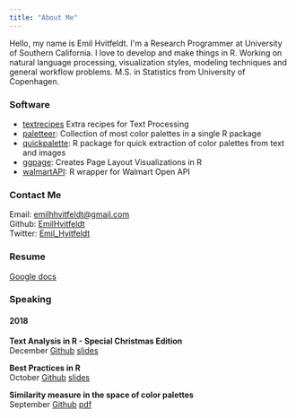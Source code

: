 ```yaml
---
title: "About Me"
---
```


Hello, my name is Emil Hvitfeldt. I'm a Research Programmer at University of Southern California. I love to develop and make things in R. Working on natural language processing, visualization styles, modeling techniques and general workflow problems. M.S. in Statistics from University of Copenhagen.

### Software

- [textrecipes](https://github.com/tidymodels/textrecipes) Extra recipes for Text Processing
- [paletteer](https://github.com/EmilHvitfeldt/paletteer): Collection of most color palettes in a single R package
- [quickpalette](https://github.com/EmilHvitfeldt/quickpalette): R package for quick extraction of color palettes from text and images
- [ggpage](https://github.com/EmilHvitfeldt/ggpage): Creates Page Layout Visualizations in R
- [walmartAPI](https://github.com/EmilHvitfeldt/walmartAPI): R wrapper for Walmart Open API

### Contact Me

Email: [emilhhvitfeldt@gmail.com](mailto:emilhhvitfeldt@gmail.com)  
Github: [EmilHvitfeldt](https://github.com/EmilHvitfeldt)  
Twitter: [Emil_Hvitfeldt](https://twitter.com/Emil_Hvitfeldt)

### Resume

[Google docs](https://docs.google.com/document/d/1w5P3aufcWqDtB2LArvUdwUP8aM4gxbXHEXcZMryuGYM/edit?usp=sharing)

### Speaking

#### 2018

**Text Analysis in R - Special Christmas Edition**  
December [Github](https://github.com/EmilHvitfeldt/laerug-Text-Mining-2018) [slides](https://rawcdn.githack.com/EmilHvitfeldt/laerug-Text-Mining-2018/29f1b3b2f96c0a2f23fbfea9620e404adc3c85af/slides.html)

**Best Practices in R**  
October [Github](https://github.com/EmilHvitfeldt/oRganized-talk) [slides](https://rawcdn.githack.com/EmilHvitfeldt/oRganized-talk/209977121efa5d3a97d4fb86090b9c6dfcd9f6b0/2018-10-29_getting-organized-with-r.html)

**Similarity measure in the space of color palettes**  
September [Github](https://github.com/EmilHvitfeldt/OCRUG-color-talk) [pdf](https://github.com/EmilHvitfeldt/OCRUG-color-talk/blob/master/color-talk.pdf)

